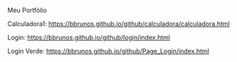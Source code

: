 Meu Portfólio

Calculadora1: https://bbrunos.github.io/github/calculadora/calculadora.html

Login: https://bbrunos.github.io/github/login/index.html

Login Verde: https://bbrunos.github.io/github/Page_Login/index.html
